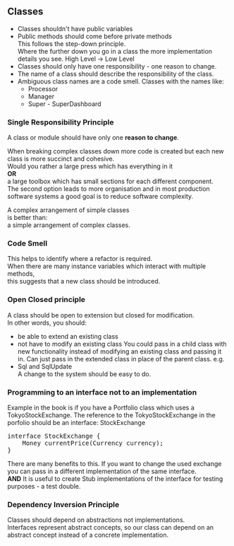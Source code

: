 ## Classes

- Classes shouldn't have public variables
- Public methods should come before private methods  
  This follows the step-down principle.  
  Where the further down you go in a class the more implementation details you see. High Level -> Low Level
- Classes should only have one responsibility - one reason to change.
- The name of a class should describe the responsibility of the class.
- Ambiguous class names are a code smell. Classes with the names like:
  - Processor
  - Manager
  - Super - SuperDashboard

### Single Responsibility Principle
A class or module should have only one **reason to change**.

When breaking complex classes down more code is created but each new class is more succinct and cohesive.  
Would you rather a large press which has everything in it  
**OR**  
a large toolbox which has small sections for each different component.  
The second option leads to more organisation and in most production software systems a good goal is to reduce software complexity.   

A complex arrangement of simple classes   
is better than:  
a simple arrangement of complex classes.

### Code Smell
This helps to identify where a refactor is required.  
When there are many instance variables which interact with multiple methods,  
this suggests that a new class should be introduced.  

### Open Closed principle

A class should be open to extension but closed for modification.  
In other words, you should:
- be able to extend an existing class
- not have to modify an existing class
You could pass in a child class with new functionality instead of modifying an existing class and passing it in.
Can just pass in the extended class in place of the parent class. e.g.
- Sql and SqlUpdate  
A change to the system should be easy to do.

### Programming to an interface not to an implementation
Example in the book is if you have a Portfolio class which uses a TokyoStockExchange. The reference to the TokyoStockExchange in the porfolio should be an interface: StockExchange
<pre>
interface StockExchange {
    Money currentPrice(Currency currency);
}
</pre>
There are many benefits to this. 
If you want to change the used exchange you can pass in a different implementation of the same interface.  
**AND**
It is useful to create Stub implementations of the interface for testing purposes - a test double.  

### Dependency Inversion Principle
Classes should depend on abstractions not implementations.  
Interfaces represent abstract concepts, so our class can depend on an abstract concept instead of a concrete implementation.  


